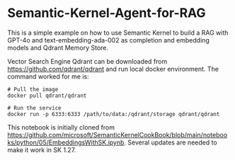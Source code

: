 # Semantic-Kernel-Agent-for-RAG
This is a simple example on how to use Semantic Kernel to build a RAG with GPT-4o and text-embedding-ada-002 as completion and embedding models and Qdrant Memory Store.

Vector Search Engine Qdrant can be downloaded from https://github.com/qdrant/qdrant and run local docker environment. The command worked for me is:
~~~
# Pull the image
docker pull qdrant/qdrant

# Run the service
docker run -p 6333:6333 /path/to/data:/qdrant/storage qdrant/qdrant
~~~

This notebook is initially cloned from https://github.com/microsoft/SemanticKernelCookBook/blob/main/notebooks/python/05/EmbeddingsWithSK.ipynb. Several updates are needed to make it work in SK 1.27.
